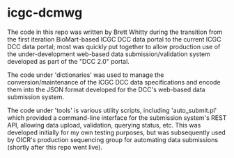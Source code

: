 icgc-dcmwg
==========

The code in this repo was written by Brett Whitty during the transition from the first iteration BioMart-based ICGC DCC data portal to the current ICGC DCC data portal; most was quickly put together to allow production use of the under-development web-based data submission/validation system developed as part of the "DCC 2.0" portal.

The code under 'dictionaries' was used to manage the conversion/maintenance of the ICGC DCC data specifications and encode them into the JSON format developed for the DCC's web-based data submission system.

The code under 'tools' is various utility scripts, including 'auto_submit.pl' which provided a command-line interface for the submission system's REST API, allowing data upload, validation, querying status, etc. This was developed initially for my own testing purposes, but was subsequently used by OICR's production sequencing group for automating data submissions (shortly after this repo went live).
